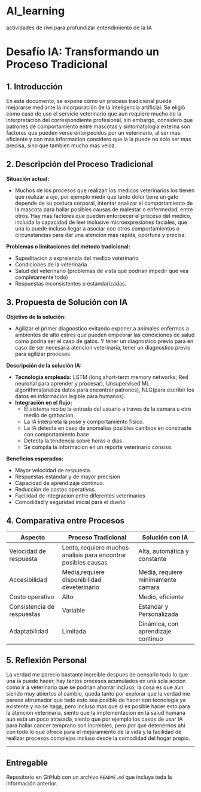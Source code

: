 # AI_learning
actividades de riwi para profundizar entendimiento de la IA

# Desafío IA: Transformando un Proceso Tradicional

## 1. Introducción
En este documento, se expone cómo un proceso tradicional puede mejorarse mediante la incorporación de la inteligencia artificial. Se eligió como caso de uso el servicio veterinario que aun requiere mucho de la interpretacion del correspondiente profesional, sin embargo, considero que patrones de comportamiento entre mascotas y sintomatologia externa son factores que pueden verse entorpecidos por un veterinario, al ser mas eficiente y con mas informacion considero que la ia puede no solo ser mas precisa, sino que tambien mucho mas veloz.

## 2. Descripción del Proceso Tradicional
**Situación actual:**  
- Muchos de los procesos que realizan los medicos veterinarios los tienen que realizar a ojo, por ejemplo medir que tanto dolor tiene un gato depende de su postura corporal, intentar analizar el comportamiento de la mascota para hallar posibles causas de malestar o enfermedad, entre otros. Hay mas factores que pueden entorpecer el proceso del medico, incluida la capacidad de leer inclusive microexpresiones faciales, que una ia puede incluso llegar a asociar con otros comportamientos o circunstancias para dar una atencion mas rapida, oportuna y precisa.

**Problemas o limitaciones del método tradicional:**  
- Supeditacion a expreiencia del medico veterinario 
- Condiciones de la veterinaria
- Salud del veterinario (problemas de vista que podrian impedir que vea completamente todo) 
- Respuestas inconsistentes o estandarizadas.

## 3. Propuesta de Solución con IA
**Objetivo de la solución:**  
- Agilizar el primer diagnostico evitando exponer a animales enfermos a ambientes de alto estres que pueden empeorar las condiciones de salud como podria ser el caso de gatos. Y tener un diagnostico previo para en caso de ser necesaria atencion veterinaria, tener un diagnostico previo para agilizar procesos

**Descripción de la solución IA:**  
- **Tecnología empleada:** LSTM (long short-term memory networks; Red neuronal para aprender y procesar), Unsupervised ML algorithms(analiza datos para encontrar patrones), NLG(para escribir los datos en informacion legible para humanos).  
- **Integración en el flujo:**
  - El sistema recibe la entrada del usuario a traves de la camara u otro medio de grabacion.
  - La IA interpreta la pose y comportamiento fisico.
  - La IA detecta en caso de anomalias posibles cambios en constraste con comportamiento base
  - Detecta la tendencia sobre horas o dias
  - Se compila la informacion en un reporte veterinario consiso.

**Beneficios esperados:**  
- Mayor velocidad de respuesta.  
- Respuestas estandar y de mayor precision  
- Capacidad de aprendizaje continuo.  
- Reducción de costos operativos.
- Facilidad de integracion entre diferentes veterinarios
- Comodidad y seguridad inicial para el dueño

## 4. Comparativa entre Procesos

| Aspecto                    | Proceso Tradicional              | Solución con IA                         |
|----------------------------|----------------------------------|-----------------------------------------|
| Velocidad de respuesta     | Lento, requiere muchos analisis para encontrar posibles causas                            | Alta, automática y constante                        |
| Accesibilidad              | Media,requiere disponibilidad deveterinario                           | Media, requiere minimamente camara |
| Costo operativo            | Alto                             | Medio, eficiente                         |
| Consistencia de respuestas | Variable                         | Estandar y Personalizada                   |
| Adaptabilidad              | Limitada                         | Dinámica, con aprendizaje continuo     |

## 5. Reflexión Personal

La verdad me parecio bastante increible despues de pensarlo todo lo que una ia puede hacer, hay tantos procesos acumulados en una sola accion como ir a veterinario que se podrian ahorrar incluso, la cosa es que aun siendo muy abiertos al cambio, queda tanto por explorar que la verdad me parece abrumador que todo esto sea posible de hacer con tecnologia ya existente y no se haga, pero incluso mas que si es posible hacer esto para la atencion veterinaria, siento que la implementacion en la salud humana aun esta un poco atrasada, siento que por ejemplo los casos de usar IA para hallar cancer temprano son increibles, pero por que detenernos ahi con todo lo que ofrece para el mejoramiento de la vida y la facilidad de realizar procesos complejos incluso desde la comodidad del hogar propio.

---
## Entregable

Repositorio en GitHub con un archivo `README.md` que incluya toda la información anterior.
